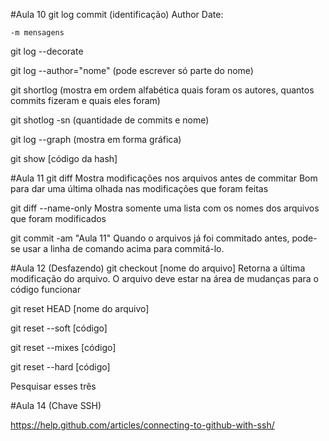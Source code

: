#Aula 10
git log
commit (identificação)
Author
Date:

	-m mensagens


git log --decorate

git log --author="nome" (pode escrever só parte do nome)

git shortlog (mostra em ordem alfabética quais foram os autores, quantos commits fizeram e quais eles foram)

git shotlog -sn (quantidade de commits e nome)

git log --graph (mostra em forma gráfica)

git show [código da hash]


#Aula 11
git diff
Mostra modificações nos arquivos antes de commitar
Bom para dar uma última olhada nas modificações que foram feitas


git diff --name-only
Mostra somente uma lista com os nomes dos arquivos que foram modificados


git commit -am "Aula 11"
Quando o arquivos já foi commitado antes, pode-se usar a linha de comando acima para commitá-lo.



#Aula 12 (Desfazendo)
git checkout [nome do arquivo]
Retorna a última modificação do arquivo. O arquivo deve estar na área de mudanças para o código funcionar


git reset HEAD [nome do arquivo]


git reset --soft [código]


git reset --mixes [código]

git reset --hard [código]

Pesquisar esses três


#Aula 14 (Chave SSH)

https://help.github.com/articles/connecting-to-github-with-ssh/


